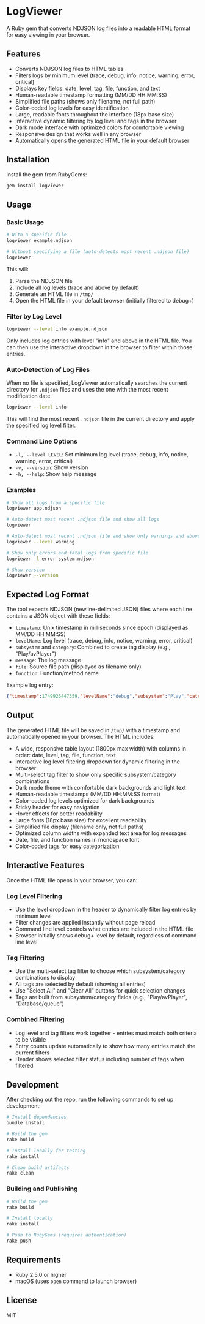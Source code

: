 # LogViewer

A Ruby gem that converts NDJSON log files into a readable HTML format for easy viewing in your browser.

## Features

- Converts NDJSON log files to HTML tables
- Filters logs by minimum level (trace, debug, info, notice, warning, error, critical)
- Displays key fields: date, level, tag, file, function, and text
- Human-readable timestamp formatting (MM/DD HH:MM:SS)
- Simplified file paths (shows only filename, not full path)
- Color-coded log levels for easy identification
- Large, readable fonts throughout the interface (18px base size)
- Interactive dynamic filtering by log level and tags in the browser
- Dark mode interface with optimized colors for comfortable viewing
- Responsive design that works well in any browser
- Automatically opens the generated HTML file in your default browser

## Installation

Install the gem from RubyGems:

```bash
gem install logviewer
```

## Usage

### Basic Usage

```bash
# With a specific file
logviewer example.ndjson

# Without specifying a file (auto-detects most recent .ndjson file)
logviewer
```

This will:
1. Parse the NDJSON file
2. Include all log levels (trace and above by default)
3. Generate an HTML file in `/tmp/`
4. Open the HTML file in your default browser (initially filtered to debug+)

### Filter by Log Level

```bash
logviewer --level info example.ndjson
```

Only includes log entries with level "info" and above in the HTML file. You can then use the interactive dropdown in the browser to filter within those entries.

### Auto-Detection of Log Files

When no file is specified, LogViewer automatically searches the current directory for `.ndjson` files and uses the one with the most recent modification date:

```bash
logviewer --level info
```

This will find the most recent `.ndjson` file in the current directory and apply the specified log level filter.

### Command Line Options

- `-l, --level LEVEL`: Set minimum log level (trace, debug, info, notice, warning, error, critical)
- `-v, --version`: Show version
- `-h, --help`: Show help message

### Examples

```bash
# Show all logs from a specific file
logviewer app.ndjson

# Auto-detect most recent .ndjson file and show all logs
logviewer

# Auto-detect most recent .ndjson file and show only warnings and above
logviewer --level warning

# Show only errors and fatal logs from specific file
logviewer -l error system.ndjson

# Show version
logviewer --version
```

## Expected Log Format

The tool expects NDJSON (newline-delimited JSON) files where each line contains a JSON object with these fields:

- `timestamp`: Unix timestamp in milliseconds since epoch (displayed as MM/DD HH:MM:SS)
- `levelName`: Log level (trace, debug, info, notice, warning, error, critical)
- `subsystem` and `category`: Combined to create tag display (e.g., "Play/avPlayer")
- `message`: The log message
- `file`: Source file path (displayed as filename only)
- `function`: Function/method name

Example log entry:
```json
{"timestamp":1749926447359,"levelName":"debug","subsystem":"Play","category":"avPlayer","message":"pausing","file":"PodHaven/PodAVPlayer.swift","function":"pause(overwritePreSeekStatus:)","line":136}
```

## Output

The generated HTML file will be saved in `/tmp/` with a timestamp and automatically opened in your browser. The HTML includes:

- A wide, responsive table layout (1800px max width) with columns in order: date, level, tag, file, function, text
- Interactive log level filtering dropdown for dynamic filtering in the browser
- Multi-select tag filter to show only specific subsystem/category combinations
- Dark mode theme with comfortable dark backgrounds and light text
- Human-readable timestamps (MM/DD HH:MM:SS format)
- Color-coded log levels optimized for dark backgrounds
- Sticky header for easy navigation
- Hover effects for better readability
- Large fonts (18px base size) for excellent readability
- Simplified file display (filename only, not full paths)
- Optimized column widths with expanded text area for log messages
- Date, file, and function names in monospace font
- Color-coded tags for easy categorization

## Interactive Features

Once the HTML file opens in your browser, you can:

### Log Level Filtering
- Use the level dropdown in the header to dynamically filter log entries by minimum level
- Filter changes are applied instantly without page reload
- Command line level controls what entries are included in the HTML file
- Browser initially shows debug+ level by default, regardless of command line level

### Tag Filtering
- Use the multi-select tag filter to choose which subsystem/category combinations to display
- All tags are selected by default (showing all entries)
- Use "Select All" and "Clear All" buttons for quick selection changes
- Tags are built from subsystem/category fields (e.g., "Play/avPlayer", "Database/queue")

### Combined Filtering
- Log level and tag filters work together - entries must match both criteria to be visible
- Entry counts update automatically to show how many entries match the current filters
- Header shows selected filter status including number of tags when filtered

## Development

After checking out the repo, run the following commands to set up development:

```bash
# Install dependencies
bundle install

# Build the gem
rake build

# Install locally for testing
rake install

# Clean build artifacts
rake clean
```

### Building and Publishing

```bash
# Build the gem
rake build

# Install locally
rake install

# Push to RubyGems (requires authentication)
rake push
```

## Requirements

- Ruby 2.5.0 or higher
- macOS (uses `open` command to launch browser)

## License

MIT
